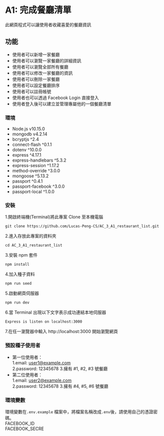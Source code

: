 # A1: 完成餐廳清單

此網頁程式可以讓使用者收藏喜愛的餐廳資訊

## 功能

- 使用者可以新增一家餐廳
- 使用者可以瀏覽一家餐廳的詳細資訊
- 使用者可以瀏覽全部所有餐廳
- 使用者可以修改一家餐廳的資訊
- 使用者可以刪除一家餐廳
- 使用者可以設定餐廳排序
- 使用者可以註冊帳號
- 使用者也可以透過 Facebook Login 直接登入
- 使用者登入後可以建立並管理專屬他的一個餐廳清單

### 環境

- Node.js v10.15.0
- mongodb v4.2.14
- bcryptjs ^2.4
- connect-flash ^0.1.1
- dotenv ^10.0.0
- express ^4.17.1
- express-handlebars ^5.3.2
- express-session ^1.17.2
- method-override ^3.0.0
- mongoose ^5.13.2
- passport ^0.4.1
- passport-facebook ^3.0.0
- passport-local ^1.0.0

### 安裝

1.開啟終端機(Terminal)將此專案 Clone 至本機電腦

`git clone https://github.com/Lucas-Peng-CS/AC_3_A1_restaurant_list.git`

2.進入存放此專案的資料夾

`cd AC_3_A1_restaurant_list`

3.安裝 npm 套件

`npm install`

4.加入種子資料

`npm run seed`

5.啟動網頁伺服器

`npm run dev`

6.當 Terminal 出現以下文字表示成功連結本地伺服器

`Express is listen on localhost:3000`

7.在任一瀏覽器中輸入 http://localhost:3000 開始瀏覽網頁

### 預設種子使用者

- 第一位使用者：<br>
  1.email: user1@example.com<br>
  2.password: 12345678 3.擁有 #1, #2, #3 號餐廳<br>
- 第二位使用者：<br>
  1.email: user2@example.com<br>
  2.password: 12345678 3.擁有 #4, #5, #6 號餐廳

### 環境變數

環境變數在`.env.example` 檔案中，將檔案名稱改成`.env`後，請使用自己的憑證密碼。<br>
FACEBOOK_ID<br>
FACEBOOK_SECRE
